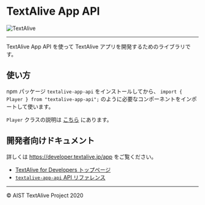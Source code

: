 # TextAlive App API

![TextAlive](https://i.gyazo.com/thumb/1000/5301e6f642d255c5cfff98e049b6d1f3-png.png)

---

TextAlive App API を使って TextAlive アプリを開発するためのライブラリです。

## 使い方

npm パッケージ `textalive-app-api` をインストールしてから、 `import { Player } from "textalive-app-api";` のように必要なコンポーネントをインポートして使います。

`Player` クラスの説明は [こちら](https://developer.textalive.jp/packages/textalive-app-api/classes/player.html) にあります。

## 開発者向けドキュメント

詳しくは https://developer.textalive.jp/app をご覧ください。

- [TextAlive for Developers トップページ](https://developer.textalive.jp)
- [`textalive-app-api` API リファレンス](https://developer.textalive.jp/packages/textalive-app-api)

---

&copy; AIST TextAlive Project 2020
